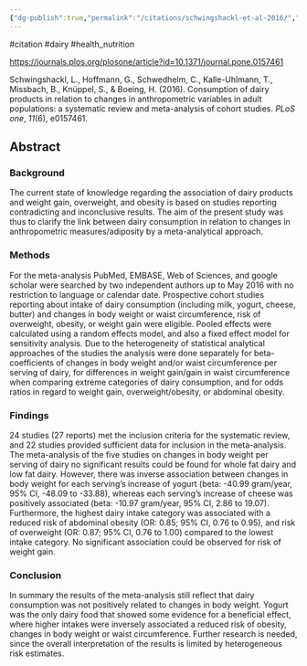 ```yaml
---
{"dg-publish":true,"permalink":"/citations/schwingshackl-et-al-2016/","created":"2024-04-22T13:05:33.000+01:00","updated":"2025-10-10T23:58:27.089+01:00"}
---
```


#citation #dairy #health_nutrition 

https://journals.plos.org/plosone/article?id=10.1371/journal.pone.0157461

Schwingshackl, L., Hoffmann, G., Schwedhelm, C., Kalle-Uhlmann, T., Missbach, B., Knüppel, S., & Boeing, H. (2016). Consumption of dairy products in relation to changes in anthropometric variables in adult populations: a systematic review and meta-analysis of cohort studies. _PLoS one_, _11_(6), e0157461.
## Abstract

### Background

The current state of knowledge regarding the association of dairy products and weight gain, overweight, and obesity is based on studies reporting contradicting and inconclusive results. The aim of the present study was thus to clarify the link between dairy consumption in relation to changes in anthropometric measures/adiposity by a meta-analytical approach.

### Methods

For the meta-analysis PubMed, EMBASE, Web of Sciences, and google scholar were searched by two independent authors up to May 2016 with no restriction to language or calendar date. Prospective cohort studies reporting about intake of dairy consumption (including milk, yogurt, cheese, butter) and changes in body weight or waist circumference, risk of overweight, obesity, or weight gain were eligible. Pooled effects were calculated using a random effects model, and also a fixed effect model for sensitivity analysis. Due to the heterogeneity of statistical analytical approaches of the studies the analysis were done separately for beta-coefficients of changes in body weight and/or waist circumference per serving of dairy, for differences in weight gain/gain in waist circumference when comparing extreme categories of dairy consumption, and for odds ratios in regard to weight gain, overweight/obesity, or abdominal obesity.

### Findings

24 studies (27 reports) met the inclusion criteria for the systematic review, and 22 studies provided sufficient data for inclusion in the meta-analysis. The meta-analysis of the five studies on changes in body weight per serving of dairy no significant results could be found for whole fat dairy and low fat dairy. However, there was inverse association between changes in body weight for each serving’s increase of yogurt (beta: -40.99 gram/year, 95% CI, -48.09 to -33.88), whereas each serving’s increase of cheese was positively associated (beta: -10.97 gram/year, 95% CI, 2.86 to 19.07). Furthermore, the highest dairy intake category was associated with a reduced risk of abdominal obesity (OR: 0.85; 95% CI, 0.76 to 0.95), and risk of overweight (OR: 0.87; 95% CI, 0.76 to 1.00) compared to the lowest intake category. No significant association could be observed for risk of weight gain.

### Conclusion

In summary the results of the meta-analysis still reflect that dairy consumption was not positively related to changes in body weight. Yogurt was the only dairy food that showed some evidence for a beneficial effect, where higher intakes were inversely associated a reduced risk of obesity, changes in body weight or waist circumference. Further research is needed, since the overall interpretation of the results is limited by heterogeneous risk estimates.